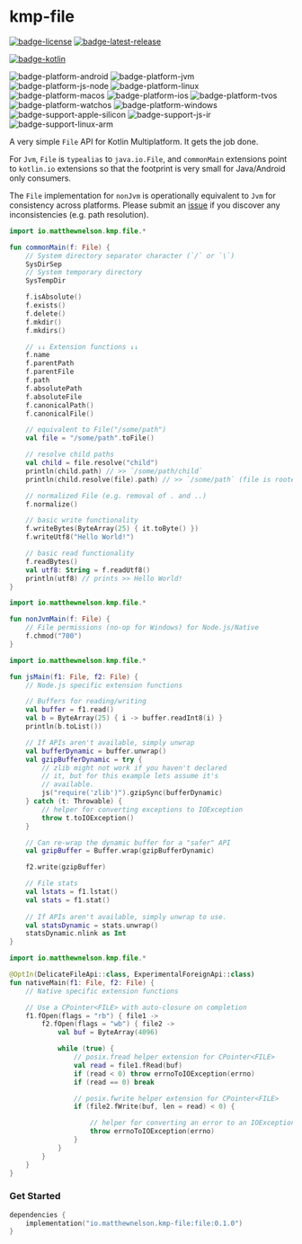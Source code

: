 # kmp-file
[![badge-license]][url-license]
[![badge-latest-release]][url-latest-release]

[![badge-kotlin]][url-kotlin]

![badge-platform-android] 
![badge-platform-jvm]
![badge-platform-js-node] 
![badge-platform-linux] 
![badge-platform-macos] 
![badge-platform-ios] 
![badge-platform-tvos] 
![badge-platform-watchos] 
![badge-platform-windows]
![badge-support-apple-silicon] 
![badge-support-js-ir] 
![badge-support-linux-arm] 

A very simple `File` API for Kotlin Multiplatform. It gets the job done.

For `Jvm`, `File` is `typealias` to `java.io.File`, and `commonMain` extensions 
point to `kotlin.io` extensions so that the footprint is very small for 
Java/Android only consumers.

The `File` implementation for `nonJvm` is operationally equivalent to 
`Jvm` for consistency across platforms. Please submit an [issue][url-issue] 
if you discover any inconsistencies (e.g. path resolution).

```kotlin
import io.matthewnelson.kmp.file.*

fun commonMain(f: File) {
    // System directory separator character (`/` or `\`)
    SysDirSep
    // System temporary directory
    SysTempDir

    f.isAbsolute()
    f.exists()
    f.delete()
    f.mkdir()
    f.mkdirs()

    // ↓↓ Extension functions ↓↓
    f.name
    f.parentPath
    f.parentFile
    f.path
    f.absolutePath
    f.absoluteFile
    f.canonicalPath()
    f.canonicalFile()

    // equivalent to File("/some/path")
    val file = "/some/path".toFile()

    // resolve child paths
    val child = file.resolve("child")
    println(child.path) // >> `/some/path/child`
    println(child.resolve(file).path) // >> `/some/path` (file is rooted)

    // normalized File (e.g. removal of . and ..)
    f.normalize()

    // basic write functionality
    f.writeBytes(ByteArray(25) { it.toByte() })
    f.writeUtf8("Hello World!")

    // basic read functionality
    f.readBytes()
    val utf8: String = f.readUtf8()
    println(utf8) // prints >> Hello World!
}
```

```kotlin
import io.matthewnelson.kmp.file.*

fun nonJvmMain(f: File) {
    // File permissions (no-op for Windows) for Node.js/Native
    f.chmod("700")
}
```

```kotlin
import io.matthewnelson.kmp.file.*

fun jsMain(f1: File, f2: File) {
    // Node.js specific extension functions

    // Buffers for reading/writing
    val buffer = f1.read()
    val b = ByteArray(25) { i -> buffer.readInt8(i) }
    println(b.toList())

    // If APIs aren't available, simply unwrap
    val bufferDynamic = buffer.unwrap()
    val gzipBufferDynamic = try {
        // zlib might not work if you haven't declared
        // it, but for this example lets assume it's
        // available.
        js("require('zlib')").gzipSync(bufferDynamic)
    } catch (t: Throwable) {
        // helper for converting exceptions to IOException
        throw t.toIOException()
    }

    // Can re-wrap the dynamic buffer for a "safer" API
    val gzipBuffer = Buffer.wrap(gzipBufferDynamic)

    f2.write(gzipBuffer)

    // File stats
    val lstats = f1.lstat()
    val stats = f1.stat()
    
    // If APIs aren't available, simply unwrap to use.
    val statsDynamic = stats.unwrap()
    statsDynamic.nlink as Int
}
```

```kotlin
import io.matthewnelson.kmp.file.*

@OptIn(DelicateFileApi::class, ExperimentalForeignApi::class)
fun nativeMain(f1: File, f2: File) {
    // Native specific extension functions

    // Use a CPointer<FILE> with auto-closure on completion
    f1.fOpen(flags = "rb") { file1 ->
        f2.fOpen(flags = "wb") { file2 ->
            val buf = ByteArray(4096)

            while (true) {
                // posix.fread helper extension for CPointer<FILE>
                val read = file1.fRead(buf)
                if (read < 0) throw errnoToIOException(errno)
                if (read == 0) break

                // posix.fwrite helper extension for CPointer<FILE>
                if (file2.fWrite(buf, len = read) < 0) {

                    // helper for converting an error to an IOException
                    throw errnoToIOException(errno)
                }
            }
        }
    }
}
```

### Get Started

<!-- TAG_VERSION -->
```kotlin
dependencies {
    implementation("io.matthewnelson.kmp-file:file:0.1.0")
}
```

<!-- TAG_VERSION -->
[badge-latest-release]: https://img.shields.io/badge/latest--release-0.1.0-blue.svg?style=flat
[badge-license]: https://img.shields.io/badge/license-Apache%20License%202.0-blue.svg?style=flat

<!-- TAG_DEPENDENCIES -->
[badge-kotlin]: https://img.shields.io/badge/kotlin-1.9.24-blue.svg?logo=kotlin

<!-- TAG_PLATFORMS -->
[badge-platform-android]: http://img.shields.io/badge/-android-6EDB8D.svg?style=flat
[badge-platform-jvm]: http://img.shields.io/badge/-jvm-DB413D.svg?style=flat
[badge-platform-js]: http://img.shields.io/badge/-js-F8DB5D.svg?style=flat
[badge-platform-js-node]: https://img.shields.io/badge/-nodejs-68a063.svg?style=flat
[badge-platform-linux]: http://img.shields.io/badge/-linux-2D3F6C.svg?style=flat
[badge-platform-macos]: http://img.shields.io/badge/-macos-111111.svg?style=flat
[badge-platform-ios]: http://img.shields.io/badge/-ios-CDCDCD.svg?style=flat
[badge-platform-tvos]: http://img.shields.io/badge/-tvos-808080.svg?style=flat
[badge-platform-watchos]: http://img.shields.io/badge/-watchos-C0C0C0.svg?style=flat
[badge-platform-wasm]: https://img.shields.io/badge/-wasm-624FE8.svg?style=flat
[badge-platform-windows]: http://img.shields.io/badge/-windows-4D76CD.svg?style=flat
[badge-support-android-native]: http://img.shields.io/badge/support-[AndroidNative]-6EDB8D.svg?style=flat
[badge-support-apple-silicon]: http://img.shields.io/badge/support-[AppleSilicon]-43BBFF.svg?style=flat
[badge-support-js-ir]: https://img.shields.io/badge/support-[js--IR]-AAC4E0.svg?style=flat
[badge-support-linux-arm]: http://img.shields.io/badge/support-[LinuxArm]-2D3F6C.svg?style=flat

[url-latest-release]: https://github.com/05nelsonm/kmp-file/releases/latest
[url-license]: https://www.apache.org/licenses/LICENSE-2.0
[url-kotlin]: https://kotlinlang.org
[url-issue]: https://github.com/05nelsonm/kmp-file/issues
